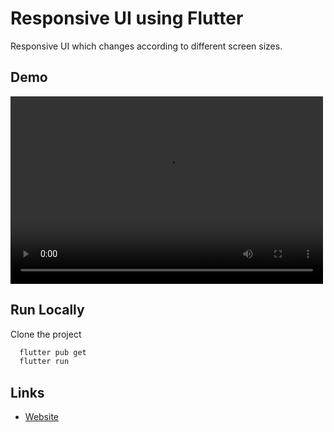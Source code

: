 # Responsive UI using Flutter
Responsive UI which changes according to different screen sizes.


## Demo

 <video width="500" height="300" controls>
  <source src="/assets/responsive_demo.mp4" type="video/mp4">
  
</video>

## Run Locally

Clone the project

```bash
  flutter pub get
  flutter run
```

## Links

* [Website](https://jayesh-shinde.web.app/)
